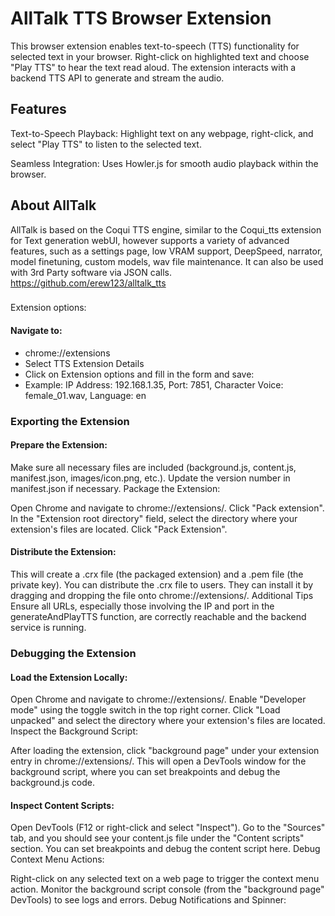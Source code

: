 # AllTalk TTS Browser Extension

This browser extension enables text-to-speech (TTS) functionality for selected text in your browser. Right-click on highlighted text and choose "Play TTS" to hear the text read aloud. The extension interacts with a backend TTS API to generate and stream the audio.

## Features

Text-to-Speech Playback: Highlight text on any webpage, right-click, and select "Play TTS" to listen to the selected text.

Seamless Integration: Uses Howler.js for smooth audio playback within the browser.

## About AllTalk

AllTalk is based on the Coqui TTS engine, similar to the Coqui_tts extension for Text generation webUI, however supports a variety of advanced features, such as a settings page, low VRAM support, DeepSpeed, narrator, model finetuning, custom models, wav file maintenance. It can also be used with 3rd Party software via JSON calls.
https://github.com/erew123/alltalk_tts

###
Extension options:
#### Navigate to: 
* chrome://extensions
* Select TTS Extension Details
* Click on Extension options and fill in the form and save:
* Example: IP Address: 192.168.1.35, Port: 7851, Character Voice: female_01.wav, Language: en

### Exporting the Extension
#### Prepare the Extension:

Make sure all necessary files are included (background.js, content.js, manifest.json, images/icon.png, etc.).
Update the version number in manifest.json if necessary.
Package the Extension:

Open Chrome and navigate to chrome://extensions/.
Click "Pack extension".
In the "Extension root directory" field, select the directory where your extension's files are located.
Click "Pack Extension".

#### Distribute the Extension:

This will create a .crx file (the packaged extension) and a .pem file (the private key).
You can distribute the .crx file to users. They can install it by dragging and dropping the file onto chrome://extensions/.
Additional Tips
Ensure all URLs, especially those involving the IP and port in the generateAndPlayTTS function, are correctly reachable and the backend service is running.

### Debugging the Extension
#### Load the Extension Locally:

Open Chrome and navigate to chrome://extensions/.
Enable "Developer mode" using the toggle switch in the top right corner.
Click "Load unpacked" and select the directory where your extension's files are located.
Inspect the Background Script:

After loading the extension, click "background page" under your extension entry in chrome://extensions/. This will open a DevTools window for the background script, where you can set breakpoints and debug the background.js code.
#### Inspect Content Scripts:

Open DevTools (F12 or right-click and select "Inspect").
Go to the "Sources" tab, and you should see your content.js file under the "Content scripts" section. You can set breakpoints and debug the content script here.
Debug Context Menu Actions:

Right-click on any selected text on a web page to trigger the context menu action.
Monitor the background script console (from the "background page" DevTools) to see logs and errors.
Debug Notifications and Spinner:
